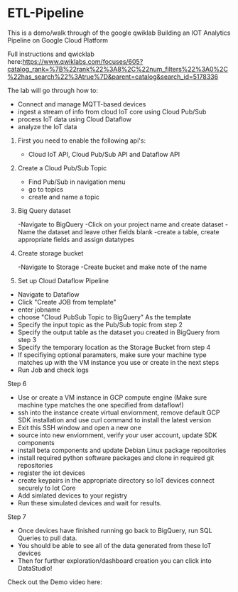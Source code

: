 # ETL-Pipeline

This is a demo/walk through of the google qwiklab Building an IOT Analytics Pipeline on Google Cloud Platform

Full instructions and qwicklab here:https://www.qwiklabs.com/focuses/605?catalog_rank=%7B%22rank%22%3A8%2C%22num_filters%22%3A0%2C%22has_search%22%3Atrue%7D&parent=catalog&search_id=5178336

The lab will go through how to:
  - Connect and manage MQTT-based devices
  - ingest a stream of info from cloud IoT core using Cloud Pub/Sub
  - process IoT data using Cloud Dataflow
  - analyze the IoT data
  
  
 1) First you need to enable the following api's:
    
    - Cloud IoT API, Cloud Pub/Sub API and Dataflow API
 
 2) Create a Cloud Pub/Sub Topic
 
    - Find Pub/Sub in navigation menu
    - go to topics
    - create and name a topic
    
 3) Big Query dataset
  
    -Navigate to BigQuery
    -Click on your project name and create dataset
    -Name the dataset and leave other fields blank
    -create a table, create appropriate fields and assign datatypes
    
 4) Create storage bucket
    
    -Navigate to Storage
    -Create bucket and make note of the name
    
  5) Set up Cloud Dataflow Pipeline
  
   - Navigate to Dataflow
   - Click "Create JOB from template"
   - enter jobname
   - choose "Cloud PubSub Topic to BigQuery" As the template
   - Specify the input topic as the Pub/Sub topic from step 2
   - Specify the output table as the dataset you created in BigQuery from step 3
   - Specify the temporary location as the Storage Bucket from step 4
   - If specifiying optional paramaters, make sure your machine type matches up with the VM instance you use or create in the next steps
   - Run Job and check logs
   
   Step 6
   
   - Use or create a VM instance in GCP compute engine (Make sure machine type matches the one specified from dataflow!)
   - ssh into the instance create virtual enviornment, remove default GCP SDK installation and use curl command to install the latest version
   - Exit this SSH window and open a new one
   - source into new enviornment, verify your user account, update SDK components
   - install beta components and update Debian Linux package repositories
   - install required python software packages and clone in required git repositories
   - register the iot devices
   - create keypairs in the appropriate directory so IoT devices connect securely to Iot Core
   - Add simlated devices to your registry
   - Run these simulated devices and wait for results.
  
  Step 7
  
   - Once devices have finished running go back to BigQuery, run SQL Queries to pull data.
   - You should be able to see all of the data generated from these IoT devices
   - Then for further exploration/dashboard creation you can click into DataStudio!
   
 Check out the Demo video here:
   
